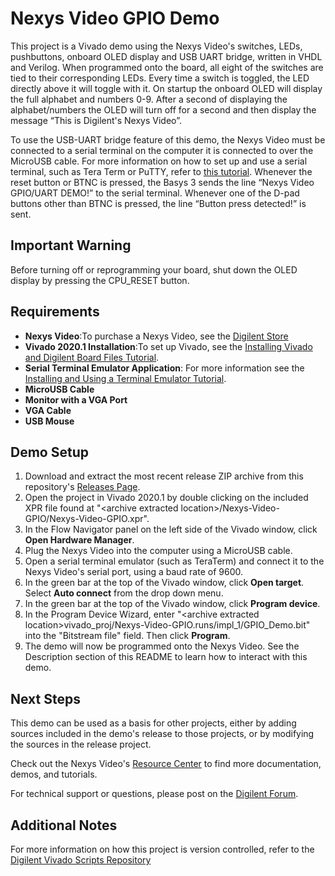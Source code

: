 Nexys Video GPIO Demo
==============

This project is a Vivado demo using the Nexys Video's switches, LEDs, pushbuttons, onboard OLED display and USB UART bridge, written in VHDL and Verilog. When programmed onto the board, all eight of the switches are tied to their corresponding LEDs. Every time a switch is toggled, the LED directly above it will toggle with it. On startup the onboard OLED will display the full alphabet and numbers 0-9. After a second of displaying the alphabet/numbers the OLED will turn off for a second and then display the message “This is Digilent's Nexys Video”. 

To use the USB-UART bridge feature of this demo, the Nexys Video must be connected to a serial terminal on the computer it is connected to over the MicroUSB cable. For more information on how to set up and use a serial terminal, such as Tera Term or PuTTY, refer to [this tutorial](https://reference.digilentinc.com/learn/programmable-logic/tutorials/tera-term). Whenever the reset button or BTNC is pressed, the Basys 3 sends the line “Nexys Video GPIO/UART DEMO!” to the serial terminal. Whenever one of the D-pad buttons other than BTNC is pressed, the line “Button press detected!” is sent.

Important Warning
-------------
Before turning off or reprogramming your board, shut down the OLED display by pressing the CPU_RESET button.


Requirements
--------------
* **Nexys Video**:To purchase a Nexys Video, see the [Digilent Store](https://store.digilentinc.com/nexys-video-artix-7-fpga-trainer-board-for-multimedia-applications/)
* **Vivado 2020.1 Installation**:To set up Vivado, see the [Installing Vivado and Digilent Board Files Tutorial](https://reference.digilentinc.com/vivado/installing-vivado/start).
* **Serial Terminal Emulator Application**: For more information see the [Installing and Using a Terminal Emulator Tutorial](https://reference.digilentinc.com/learn/programmable-logic/tutorials/tera-term).
* **MicroUSB Cable**
* **Monitor with a VGA Port**
* **VGA Cable**
* **USB Mouse**
 
Demo Setup
--------------
1. Download and extract the most recent release ZIP archive from this repository's [Releases Page](https://github.com/Digilent/Nexys-Video-GPIO/releases).
2. Open the project in Vivado 2020.1 by double clicking on the included XPR file found at "\<archive extracted location\>/Nexys-Video-GPIO/Nexys-Video-GPIO.xpr".
3. In the Flow Navigator panel on the left side of the Vivado window, click **Open Hardware Manager**.
4. Plug the Nexys Video into the computer using a MicroUSB cable.
5. Open a serial terminal emulator (such as TeraTerm) and connect it to the Nexys Video's serial port, using a baud rate of 9600.
6. In the green bar at the top of the Vivado window, click **Open target**. Select **Auto connect** from the drop down menu.
7. In the green bar at the top of the Vivado window, click **Program device**.
8. In the Program Device Wizard, enter "\<archive extracted location\>vivado_proj/Nexys-Video-GPIO.runs/impl_1/GPIO_Demo.bit" into the "Bitstream file" field. Then click **Program**.
9. The demo will now be programmed onto the Nexys Video. See the Description section of this README to learn how to interact with this demo.

Next Steps
--------------
This demo can be used as a basis for other projects, either by adding sources included in the demo's release to those projects, or by modifying the sources in the release project.

Check out the Nexys Video's [Resource Center](https://reference.digilentinc.com/reference/programmable-logic/nexys-video/start) to find more documentation, demos, and tutorials.

For technical support or questions, please post on the [Digilent Forum](https://forum.digilentinc.com).

Additional Notes
--------------
For more information on how this project is version controlled, refer to the [Digilent Vivado Scripts Repository](https://github.com/digilent/digilent-vivado-scripts)

<!--  07/16/2020 (bbardi): Validated in Hardware with 2020.1 --->
<!--- 03/12/2019 (ArtVVB): Validated in Hardware with 2018.2 --->